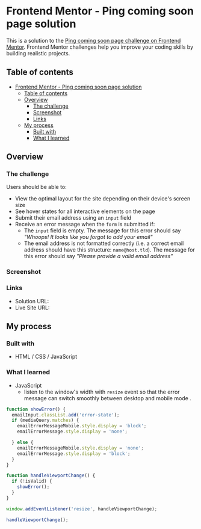 # Frontend Mentor - Ping coming soon page solution

This is a solution to the [Ping coming soon page challenge on Frontend Mentor](https://www.frontendmentor.io/challenges/ping-single-column-coming-soon-page-5cadd051fec04111f7b848da). Frontend Mentor challenges help you improve your coding skills by building realistic projects. 

## Table of contents

- [Frontend Mentor - Ping coming soon page solution](#frontend-mentor---ping-coming-soon-page-solution)
  - [Table of contents](#table-of-contents)
  - [Overview](#overview)
    - [The challenge](#the-challenge)
    - [Screenshot](#screenshot)
    - [Links](#links)
  - [My process](#my-process)
    - [Built with](#built-with)
    - [What I learned](#what-i-learned)

## Overview

### The challenge

Users should be able to:

- View the optimal layout for the site depending on their device's screen size
- See hover states for all interactive elements on the page
- Submit their email address using an `input` field
- Receive an error message when the `form` is submitted if:
	- The `input` field is empty. The message for this error should say *"Whoops! It looks like you forgot to add your email"*
	- The email address is not formatted correctly (i.e. a correct email address should have this structure: `name@host.tld`). The message for this error should say *"Please provide a valid email address"*

### Screenshot

### Links

- Solution URL:
- Live Site URL:

## My process

### Built with

- HTML / CSS / JavaScript

### What I learned

- JavaScript
  - listen to the window's width with `resize` event so that the error message can switch smoothly between desktop and mobile mode .

```js
function showError() {
  emailInput.classList.add('error-state');
  if (mediaQuery.matches) {
    emailErrorMessageMobile.style.display = 'block';
    emailErrorMessage.style.display = 'none';

  } else {
    emailErrorMessageMobile.style.display = 'none';
    emailErrorMessage.style.display = 'block';
  }
}

function handleViewportChange() {
  if (!isValid) {
    showError();
  }
}

window.addEventListener('resize', handleViewportChange);

handleViewportChange();
```
